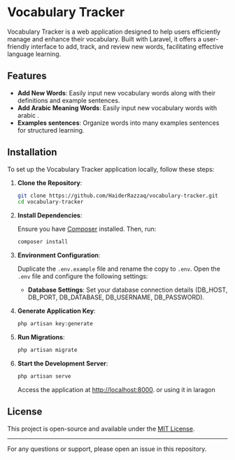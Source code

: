 # Vocabulary Tracker

Vocabulary Tracker is a web application designed to help users efficiently manage and enhance their vocabulary. Built with Laravel, it offers a user-friendly interface to add, track, and review new words, facilitating effective language learning.

## Features

- **Add New Words**: Easily input new vocabulary words along with their definitions and example sentences.
- **Add Arabic Meaning Words**: Easily input new vocabulary words with arabic .
- **Examples sentences**: Organize words into many examples sentences for structured learning.

## Installation

To set up the Vocabulary Tracker application locally, follow these steps:

1. **Clone the Repository**:

   ```bash
   git clone https://github.com/HaiderRazzaq/vocabulary-tracker.git
   cd vocabulary-tracker
   ```

2. **Install Dependencies**:

   Ensure you have [Composer](https://getcomposer.org/) installed. Then, run:

   ```bash
   composer install
   ```

3. **Environment Configuration**:

   Duplicate the `.env.example` file and rename the copy to `.env`. Open the `.env` file and configure the following settings:

   - **Database Settings**: Set your database connection details (DB_HOST, DB_PORT, DB_DATABASE, DB_USERNAME, DB_PASSWORD).

4. **Generate Application Key**:

   ```bash
   php artisan key:generate
   ```

5. **Run Migrations**:

   ```bash
   php artisan migrate
   ```

6. **Start the Development Server**:

   ```bash
   php artisan serve
   ```

   Access the application at [http://localhost:8000](http://localhost:8000).
   or using it in laragon


## License

This project is open-source and available under the [MIT License](LICENSE).

---

For any questions or support, please open an issue in this repository. 
